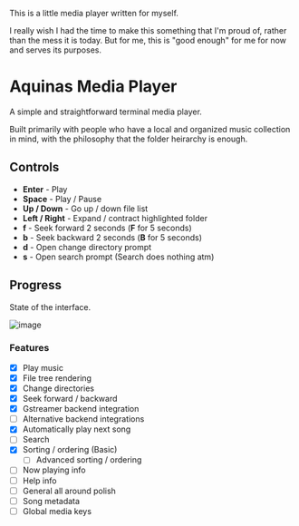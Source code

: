 This is a little media player written for myself.

I really wish I had the time to make this something that I'm proud of, rather than the mess it is today. But for me, this is "good enough" for me for now and serves its purposes.

# Aquinas Media Player

A simple and straightforward terminal media player.

Built primarily with people who have a local and organized music collection in mind, with the philosophy that the folder heirarchy is enough.

## Controls

- **Enter** - Play
- **Space** - Play / Pause
- **Up / Down** - Go up / down file list
- **Left / Right** - Expand / contract highlighted folder
- **f** - Seek forward 2 seconds (**F** for 5 seconds)
- **b** - Seek backward 2 seconds (**B** for 5 seconds)
- **d** - Open change directory prompt
- **s** - Open search prompt (Search does nothing atm)

## Progress

State of the interface.

![image](https://user-images.githubusercontent.com/779390/146649058-0ae0e0bd-536b-4625-8884-0b84d4ff1d39.png)

### Features
- [x] Play music
- [x] File tree rendering
- [x] Change directories
- [x] Seek forward / backward
- [x] Gstreamer backend integration
- [ ] Alternative backend integrations
- [x] Automatically play next song
- [ ] Search
- [x] Sorting / ordering (Basic)
  - [ ] Advanced sorting / ordering
- [ ] Now playing info
- [ ] Help info
- [ ] General all around polish
- [ ] Song metadata
- [ ] Global media keys
